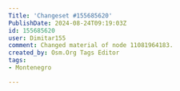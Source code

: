 ```yaml
---
Title: 'Changeset #155685620'
PublishDate: 2024-08-24T09:19:03Z
id: 155685620
user: Dimitar155
comment: Changed material of node 11081964183.
created_by: Osm.Org Tags Editor
tags:
- Montenegro

---
```


